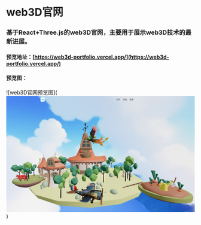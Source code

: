 # web3D官网

### 基于React+Three.js的web3D官网，主要用于展示web3D技术的最新进展。


#### 预览地址：[https://web3d-portfolio.vercel.app/](https://web3d-portfolio.vercel.app/)

#### 预览图：

![web3D官网预览图](![alt text](image.png))
